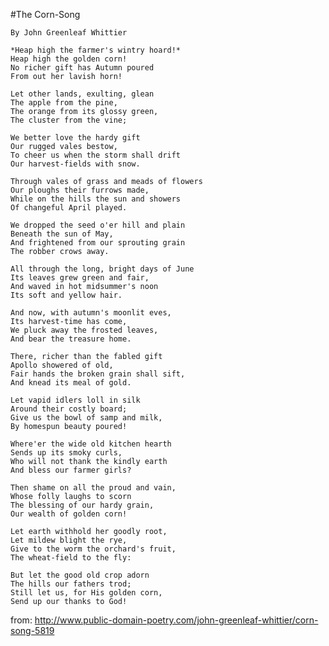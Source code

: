 #The Corn-Song

    By John Greenleaf Whittier
    
    *Heap high the farmer's wintry hoard!*
    Heap high the golden corn!
    No richer gift has Autumn poured
    From out her lavish horn!

    Let other lands, exulting, glean
    The apple from the pine,
    The orange from its glossy green,
    The cluster from the vine;

    We better love the hardy gift
    Our rugged vales bestow,
    To cheer us when the storm shall drift
    Our harvest-fields with snow.

    Through vales of grass and meads of flowers
    Our ploughs their furrows made,
    While on the hills the sun and showers
    Of changeful April played.

    We dropped the seed o'er hill and plain
    Beneath the sun of May,
    And frightened from our sprouting grain
    The robber crows away.

    All through the long, bright days of June
    Its leaves grew green and fair,
    And waved in hot midsummer's noon
    Its soft and yellow hair.

    And now, with autumn's moonlit eves,
    Its harvest-time has come,
    We pluck away the frosted leaves,
    And bear the treasure home.

    There, richer than the fabled gift
    Apollo showered of old,
    Fair hands the broken grain shall sift,
    And knead its meal of gold.

    Let vapid idlers loll in silk
    Around their costly board;
    Give us the bowl of samp and milk,
    By homespun beauty poured!

    Where'er the wide old kitchen hearth
    Sends up its smoky curls,
    Who will not thank the kindly earth
    And bless our farmer girls?

    Then shame on all the proud and vain,
    Whose folly laughs to scorn
    The blessing of our hardy grain,
    Our wealth of golden corn!

    Let earth withhold her goodly root,
    Let mildew blight the rye,
    Give to the worm the orchard's fruit,
    The wheat-field to the fly:

    But let the good old crop adorn
    The hills our fathers trod;
    Still let us, for His golden corn,
    Send up our thanks to God!

from: http://www.public-domain-poetry.com/john-greenleaf-whittier/corn-song-5819
